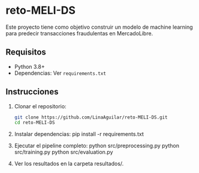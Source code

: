 # reto-MELI-DS

Este proyecto tiene como objetivo construir un modelo de machine learning para predecir transacciones fraudulentas en MercadoLibre.

## Requisitos

- Python 3.8+
- Dependencias: Ver `requirements.txt`

## Instrucciones

1. Clonar el repositorio:
   ```bash
   git clone https://github.com/LinaAguilar/reto-MELI-DS.git
   cd reto-MELI-DS

2. Instalar dependencias:
    pip install -r requirements.txt

3. Ejecutar el pipeline completo:
    python src/preprocessing.py
    python src/training.py
    python src/evaluation.py

4. Ver los resultados en la carpeta resultados/.
    
